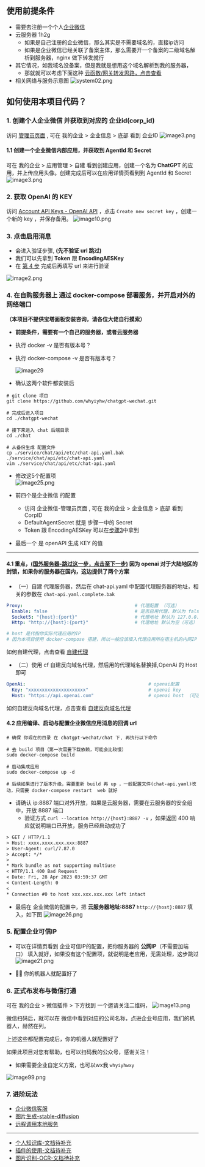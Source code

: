 ## 使用前提条件
- 需要去注册一个个人[企业微信](https://work.weixin.qq.com/)
- 云服务器 1h2g
    - 如果是自己注册的企业微信，那么其实是不需要域名的，直接ip访问
    - 如果是企业微信已经关联了备案主体，那么需要开一个备案的二级域名解析到服务器，nginx 做下转发就行
- 其它情况，如我域名没备案，但是我就是想用这个域名解析到我的服务器，
  - 那就就可以考虑下面这种 [云函数/网关转发思路，点击查看](./cloudfc.md) 
- 相关网络与服务示意图
  ![system02.png](./system02.png)

## 如何使用本项目代码？

### 1. 创建个人企业微信 并获取到对应的 **企业id(corp_id)**

访问 [管理员页面](https://work.weixin.qq.com/wework_admin/frame#profile) ,
可在 我的企业 > 企业信息 > 底部 看到  企业ID
![image3.png](./image38.png)

#### 1.1 创建一个企业微信内部应用，并获取到 AgentId 和 Secret

可在 我的企业 > 应用管理 > 自建  看到创建应用，创建一个名为 **ChatGPT** 的应用，并上传应用头像。创建完成后可以在应用详情页看到到 AgentId 和 Secret
![image3.png](./image3.png)

### 2. 获取 OpenAI 的 KEY

访问 [Account API Keys - OpenAI API](https://platform.openai.com/account/api-keys) ，点击 `Create new secret key` ，创建一个新的 key ，并保存备用。
![image10.png](./image10.png)

### 3. 点击启用消息

- 会进入验证步骤, **(先不验证 url 跳过)**
- 我们可以先拿到  **Token** 跟 **EncodingAESKey**
- 在 [第 4 步](#42-应用编译启动与配置企业微信应用消息的回调-url) 完成后再填写 url 来进行验证

![image2.png](./image2.png)


### 4. 在自购服务器上 通过 docker-compose 部署服务，并开启对外的网络端口

**（本项目不提供宝塔面板安装咨询，请各位大佬自行摸索）**

- **前提条件，需要有一个自己的服务器，或者云服务器**
- 执行 docker -v 是否有版本号？
- 执行 docker-compose -v 是否有版本号？

  ![image29](./image29.png)

- 确认这两个软件都安装后

```shell
# git clone 项目 
git clone https://github.com/whyiyhw/chatgpt-wechat.git

# 完成后进入项目
cd ./chatgpt-wechat

# 接下来进入 chat 后端目录
cd ./chat

# 从备份生成 配置文件
cp ./service/chat/api/etc/chat-api.yaml.bak ./service/chat/api/etc/chat-api.yaml
vim ./service/chat/api/etc/chat-api.yaml
```

- 修改这5个配置项  
  ![image25.png](./image25.png)

- 前四个是企业微信 的配置
    - 访问 企业微信-管理员页面 , 可在 我的企业 > 企业信息 > 底部 看到 CorpID
    - DefaultAgentSecret 就是 步骤一中的 Secret
    - Token 跟 EncodingAESKey 可以在[步骤3](#3-点击启用消息)中拿到

- 最后一个 是 openAPI 生成 KEY 的值

---

#### 4.1 重点，[(国外服务器-跳过这一步，点击至下一步)](#42-应用编译启动与配置企业微信应用消息的回调-url) 因为 openai 对于大陆地区的封锁，如果你的服务器在国内，这边提供了两个方案

- （一）自建 代理服务器，然后在 chat-api.yaml 中配置代理服务器的地址，相关的参数在 `chat-api.yaml.complete.bak`
```yaml
Proxy:                                         # 代理配置 （可选）
  Enable: false                                # 是否启用代理，默认为 false（可选）
  Socket5: "{host}:{port}"                     # 代理地址 默认为 127.0.0.1:1080（可选）
  Http: "http://{host}:{port}"                 # 代理地址 默认为空（可选）

# host 是代指你实际代理应用的IP
# 因为本项目使用 docker-compose 搭建，所以一般应该填入代理应用所在宿主机的内网IP
```
如何自建代理，点击查看 [自建代理](./proxy.md)

- （二）使用 cf 自建反向域名代理，然后用的代理域名替换掉,OpenAi 的 Host 即可
```yaml
OpenAi:                                             # openai配置
  Key: "xxxxxxxxxxxxxxxxxxxxx"                      # openai key
  Host: "https://api.openai.com"                    # openai host （可选，使用cf进行反向代理时，修改可用）
```
如何自建反向域名代理，点击查看 [自建反向域名代理](./cf.md)

#### 4.2 应用编译、启动与配置企业微信应用消息的回调 url
```shell
# 确保 你现在的目录 在 chatgpt-wechat/chat 下, 再执行以下命令

# 去 build 项目（第一次需要下载依赖，可能会比较慢）
sudo docker-compose build

# 启动集成应用
sudo docker-compose up -d

# 后续如果进行了版本升级，需要重新 build 再 up ，一般配置文件(chat-api.yaml)改动，只需要 docker-compose restart  web 就好
```
- 请确认 ip:8887 端口对外开放，如果是云服务器，需要在云服务器的安全组中，开放 8887 端口
  - 验证方式 `curl --location http://{host}:8887 -v` ，如果返回 400 响应就说明端口已开放，服务已经启动成功了
```txt
> GET / HTTP/1.1
> Host: xxxx.xxxx.xxx.xxx:8887
> User-Agent: curl/7.87.0
> Accept: */*
>
* Mark bundle as not supporting multiuse
< HTTP/1.1 400 Bad Request
< Date: Fri, 28 Apr 2023 03:59:37 GMT
< Content-Length: 0
<
* Connection #0 to host xxx.xxx.xxx.xxx left intact
```

- 最后在 企业微信的配置中，把 **云服务器地址:8887** `http://{host}:8887` 填入，如下图
  ![image26.png](./image26.png)


### 5. 配置企业可信IP
- 可以在详情页看到 企业可信IP的配置，把你服务器的 **公网IP**（不需要加端口） 填入就好，如果没有这个配置项，就说明是老应用，无需处理，这步跳过
  ![image21.png](./image21.png)

- 🎉🎉 你的机器人就配置好了

### 6. 正式布发布与微信打通

可在 我的企业 > 微信插件 > 下方找到 一个邀请关注二维码，
![image13.png](./image13.png)

微信扫码后，就可以在 微信中看到对应的公司名称，点进企业号应用，我们的机器人，赫然在列。

上述这些都配置完成后，你的机器人就配置好了


如果此项目对您有帮助，也可以扫码我的公众号，感谢关注！ 

- 如果需要企业自定义方案，也可以wx我 `whyiyhwxy`

![image99.png](./image99.png)

### 7. 进阶玩法

- [企业微信客服](./custom_support_service.md)
- [图片生成-stable-diffusion](./draw.md)
- [远程调用本地服务](./frp.md)

---
- [个人知识库-文档待补充](./embedding.md)
- [插件的使用-文档待补充](./plugin.md)
- [图片识别-OCR-文档待补充](./ocr.md)

